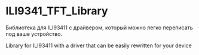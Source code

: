 # ILI9341_TFT_Library
Библиотека для ILI93411 с драйвером, который можно легко переписать под ваше устройство.

Library for ILI93411 with a driver that can be easily rewritten for your device
